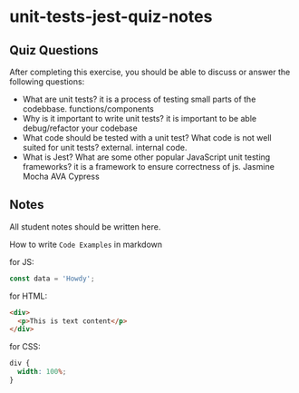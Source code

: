 # unit-tests-jest-quiz-notes

## Quiz Questions

After completing this exercise, you should be able to discuss or answer the following questions:

- What are unit tests?
  it is a process of testing small parts of the codebbase. functions/components
- Why is it important to write unit tests?
  it is important to be able debug/refactor your codebase
- What code should be tested with a unit test? What code is not well suited for unit tests?
  external. internal code.
- What is Jest? What are some other popular JavaScript unit testing frameworks?
  it is a framework to ensure correctness of js.
  Jasmine
  Mocha
  AVA
  Cypress

## Notes

All student notes should be written here.

How to write `Code Examples` in markdown

for JS:

```js
const data = 'Howdy';
```

for HTML:

```html
<div>
  <p>This is text content</p>
</div>
```

for CSS:

```css
div {
  width: 100%;
}
```
